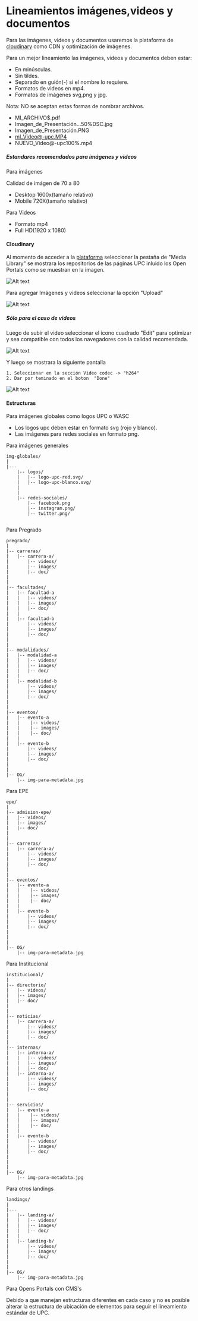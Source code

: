 # Lineamientos  imágenes,videos y documentos

Para las imágenes, videos y documentos usaremos la plataforma de [cloudinary](https://cloudinary.com/) 
como CDN y optimización de imágenes.

<!-- ![Alt text](../assets/img/view-cloudinary.png?raw=true "Cloudinary") -->

Para un mejor lineamiento  las imágenes, videos y documentos deben estar:

- En minúsculas.
- Sin tildes.
- Separado en guión(-) si el nombre lo requiere.
- Formatos de videos en mp4.
- Formatos de imágenes svg,png y jpg.

Nota: NO se aceptan estas formas de nombrar archivos.
  
  - MI_ARCHIVO$.pdf
  - Imagen_de_Presentación...50%DSC.jpg
  - Imagen_de_Presentación.PNG
  - mI_Video@-upc.MP4
  - NUEVO_Video@-upc100%.mp4

##### Estandares recomendados para imágenes y videos

Para imágenes

Calidad de imágen de 70 a 80

- Desktop 1600x(tamaño relativo)
- Mobile  720X(tamaño relativo)

Para Videos

- Formato mp4
- Full HD(1920 x 1080) 


#### Cloudinary

Al momento de acceder a la [plataforma](https://cloudinary.com/) seleccionar la pestaña de "Media Library"
se mostrara los repositorios de las páginas UPC inluido los Open Portals 
como se muestran en la imagen.

![Alt text](../assets/img/cloudinary1.png?raw=true "Cloudinary1")

Para agregar Imágenes y videos seleccionar la opción "Upload"

![Alt text](../assets/img/cloudinary-upload.png?raw=true "Cloudinary1")

##### Sólo para el caso de videos

Luego de subir el video seleccionar el icono cuadrado "Edit" para optimizar y sea compatible con todos los navegadores con la calidad recomendada.

![Alt text](../assets/img/edit-video.png?raw=true "Cloudinary1")

Y luego se mostrara la siguiente pantalla 

    1. Seleccionar en la sección Video codec -> "h264"
    2. Dar por teminado en el boton  "Done"


![Alt text](../assets/img/config-video.png?raw=true "Cloudinary1")



#### Estructuras 

Para imágenes globales como logos UPC o WASC 
- Los logos upc deben estar en formato svg (rojo y blanco).
- Las imágenes para redes sociales en formato png.

Para imágenes generales 

````text
img-globales/
|
|---
    |-- logos/
    |   |-- logo-upc-red.svg/
    |   |-- logo-upc-blanco.svg/
    |   
    |
    |-- redes-sociales/
        |-- facebook.png
        |-- instagram.png/
        |-- twitter.png/
  

````

Para Pregrado 

````text
pregrado/
|
|-- carreras/
|   |-- carrera-a/
|       |-- videos/
|       |-- images/
|       |-- doc/
|   
|
|-- facultades/
|   |-- facultad-a
|   |   |-- videos/
|   |   |-- images/
|   |   |-- doc/
|   |
|   |-- facultad-b
|       |-- videos/
|       |-- images/
|       |-- doc/
|   
|
|-- modalidades/
|   |-- modalidad-a
|   |   |-- videos/
|   |   |-- images/
|   |   |-- doc/
|   |
|   |-- modalidad-b
|       |-- videos/
|       |-- images/
|       |-- doc/
|
|   
|-- eventos/
|   |-- evento-a
|   |    |-- videos/
|   |    |-- images/
|   |    |-- doc/
|   |
|   |-- evento-b
|       |-- videos/
|       |-- images/
|       |-- doc/
|   
|
|-- OG/
    |-- img-para-metadata.jpg

````

Para EPE 

````text
epe/
|
|-- admision-epe/
|   |-- videos/
|   |-- images/
|   |-- doc/
|   
|
|-- carreras/
|   |-- carrera-a/
|       |-- videos/
|       |-- images/
|       |-- doc/
|   
|     
|-- eventos/
|   |-- evento-a
|   |    |-- videos/
|   |    |-- images/
|   |    |-- doc/
|   |
|   |-- evento-b
|       |-- videos/
|       |-- images/
|       |-- doc/
|   
|   
|
|-- OG/
    |-- img-para-metadata.jpg

````
Para Institucional 

````text
institucional/
|
|-- directorio/
|   |-- videos/
|   |-- images/
|   |-- doc/
|   
|
|-- noticias/
|   |-- carrera-a/
|       |-- videos/
|       |-- images/
|       |-- doc/
|
|-- internas/
|   |-- interna-a/
|   |   |-- videos/
|   |   |-- images/
|   |   |-- doc/
|   |-- interna-a/
|       |-- videos/
|       |-- images/
|       |-- doc/
|   
|     
|-- servicios/
|   |-- evento-a
|   |    |-- videos/
|   |    |-- images/
|   |    |-- doc/
|   |
|   |-- evento-b
|       |-- videos/
|       |-- images/
|       |-- doc/
|   
|   
|
|-- OG/
    |-- img-para-metadata.jpg

````


Para otros landings

````text
landings/
|
|---
|   |-- landing-a/
|   |   |-- videos/
|   |   |-- images/
|   |   |-- doc/
|   |
|   |-- landing-b/
|       |-- videos/
|       |-- images/
|       |-- doc/
|  
|
|-- OG/
    |-- img-para-metadata.jpg

````

Para Opens Portals con CMS's

Debido a que manejan estructuras diferentes en cada caso y no es posible alterar la estructura de ubicación de elementos para seguir el lineamiento estándar de UPC.


